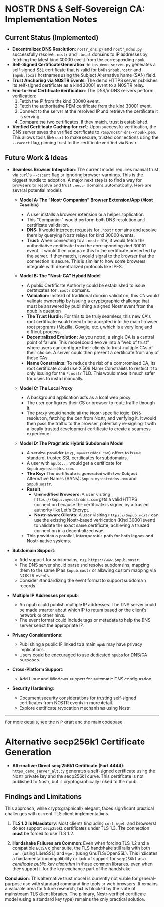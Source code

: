 # NOSTR DNS & Self-Sovereign CA: Implementation Notes

## Current Status (Implemented)

- **Decentralized DNS Resolution**: `nostr_dns.py` and `nostr_mdns.py` successfully resolve `.nostr` and `.local` domains to IP addresses by fetching the latest kind 30000 event from the corresponding `npub`.
- **Self-Signed Certificate Generation**: `https_demo_server.py` generates a self-signed SSL certificate that is valid for both `$npub.nostr` and `$npub.local` hostnames using the Subject Alternative Name (SAN) field.
- **Trust Anchoring via NOSTR Events**: The demo HTTPS server publishes its self-signed certificate as a kind 30001 event to a NOSTR relay.
- **End-to-End Certificate Verification**: The DNS/mDNS servers perform verification:
  1.  Fetch the IP from the kind 30000 event.
  2.  Fetch the authoritative PEM certificate from the kind 30001 event.
  3.  Connect to the server at the resolved IP and retrieve the certificate it is serving.
  4.  Compare the two certificates. If they match, trust is established.
- **Verified Certificate Caching for `curl`**: Upon successful verification, the DNS server saves the verified certificate to `/tmp/nostr-dns-<npub>.pem`. This allows tools like `curl` to make secure, trusted connections using the `--cacert` flag, pinning trust to the certificate verified via Nostr.

## Future Work & Ideas

- **Seamless Browser Integration**: The current model requires manual trust via `curl`'s `--cacert` flag or ignoring browser warnings. This is the biggest hurdle to adoption. A major next step is to find a way for browsers to resolve and trust `.nostr` domains automatically. Here are several potential models:

  - **Model A: The "Nostr Companion" Browser Extension/App (Most Feasible)**
    - A user installs a browser extension or a helper application.
    - This "Companion" would perform both DNS resolution and certificate validation.
    - **DNS:** It would intercept requests for `.nostr` domains and resolve them by querying Nostr relays for kind 30000 events.
    - **Trust:** When connecting to a `.nostr` site, it would fetch the authoritative certificate from the corresponding kind 30001 event. It would then compare this to the certificate presented by the server. If they match, it would signal to the browser that the connection is secure. This is similar to how some browsers integrate with decentralized protocols like IPFS.

  - **Model B: The "Nostr CA" Hybrid Model**
    - A public Certificate Authority could be established to issue certificates for `.nostr` domains.
    - **Validation:** Instead of traditional domain validation, this CA would validate ownership by issuing a cryptographic challenge that must be answered by publishing a signed Nostr event from the npub in question.
    - **The Trust Hurdle:** For this to be truly seamless, this new CA's root certificate would need to be accepted into the main browser root programs (Mozilla, Google, etc.), which is a very long and difficult process.
    - **Decentralized Evolution:** As you noted, a single CA is a central point of failure. This model could evolve into a "web of trust" where users can configure their clients to trust multiple CAs of their choice. A server could then present a certificate from any of these CAs.
    - **Name Constraints:** To reduce the risk of a compromised CA, its root certificate could use X.509 Name Constraints to restrict it to only issuing for the `*.nostr` TLD. This would make it much safer for users to install manually.

  - **Model C: The Local Proxy**
    - A background application acts as a local web proxy.
    - The user configures their OS or browser to route traffic through it.
    - The proxy would handle all the Nostr-specific logic: DNS resolution, fetching the cert from Nostr, and verifying it. It would then pass the traffic to the browser, potentially re-signing it with a locally trusted development certificate to create a seamless experience.

  - **Model D: The Pragmatic Hybrid Subdomain Model**
    - A service provider (e.g., `mynostrddns.com`) offers to issue standard, trusted SSL certificates for subdomains.
    - A user with `npub1...` would get a certificate for `$npub.mynostrddns.com`.
    - **The Key:** The certificate is generated with two Subject Alternative Names (SANs): `$npub.mynostrddns.com` and `$npub.nostr`.
    - **Result:**
      - **Unmodified Browsers:** A user visiting `https://$npub.mynostrddns.com` gets a valid HTTPS connection because the certificate is signed by a trusted authority like Let's Encrypt.
      - **Nostr-aware Clients:** A user visiting `https://$npub.nostr` can use the existing Nostr-based verification (Kind 30001 event) to validate the exact same certificate, achieving a trusted connection in a decentralized way.
    - This provides a parallel, interoperable path for both legacy and Nostr-native systems.

- **Subdomain Support**:
  - Add support for subdomains, e.g. `https://www.$npub.nostr`.
  - The DNS server should parse and resolve subdomains, mapping them to the same IP as `$npub.nostr` or allowing custom mapping via NOSTR events.
  - Consider standardizing the event format to support subdomain records.

- **Multiple IP Addresses per npub**:
  - An npub could publish multiple IP addresses. The DNS server could be made smarter about which IP to return based on the client's network or other hints.
  - The event format could include tags or metadata to help the DNS server select the appropriate IP.

- **Privacy Considerations**:
  - Publishing a public IP linked to a main `npub` may have privacy implications.
  - Users could be encouraged to use dedicated `npub`s for DNS/CA purposes.

- **Cross-Platform Support**:
  - Add Linux and Windows support for automatic DNS configuration.

- **Security Hardening**:
  - Document security considerations for trusting self-signed certificates from NOSTR events in more detail.
  - Explore certificate revocation mechanisms using Nostr.

---

For more details, see the NIP draft and the main codebase.

# Alternative secp256k1 Certificate Generation

- **Alternative: Direct secp256k1 Certificate (Port 4444)**: `https_demo_server_alt.py` generates a self-signed certificate using the Nostr private key and the secp256k1 curve. This certificate is not published to Nostr, but is cryptographically linked to the npub.

## Findings and Limitations

This approach, while cryptographically elegant, faces significant practical challenges with current TLS client implementations.

1.  **TLS 1.2 is Mandatory**: Most clients (including `curl`, `wget`, and browsers) do not support `secp256k1` certificates under TLS 1.3. The connection **must** be forced to use TLS 1.2.

2.  **Handshake Failures are Common**: Even when forcing TLS 1.2 and a compatible `ECDSA` cipher suite, the TLS handshake still fails with both `curl` (using LibreSSL) and `wget` (using GnuTLS/OpenSSL). This indicates a fundamental incompatibility or lack of support for `secp256k1` as a *certificate public key algorithm* in these common libraries, even when they support it for the key exchange part of the handshake.

**Conclusion**: This alternative trust model is currently not viable for general-purpose use with standard command-line tools or web browsers. It remains a valuable area for future research, but is blocked by the state of mainstream TLS client libraries. The primary, Nostr-verified certificate model (using a standard key type) remains the only practical solution.
